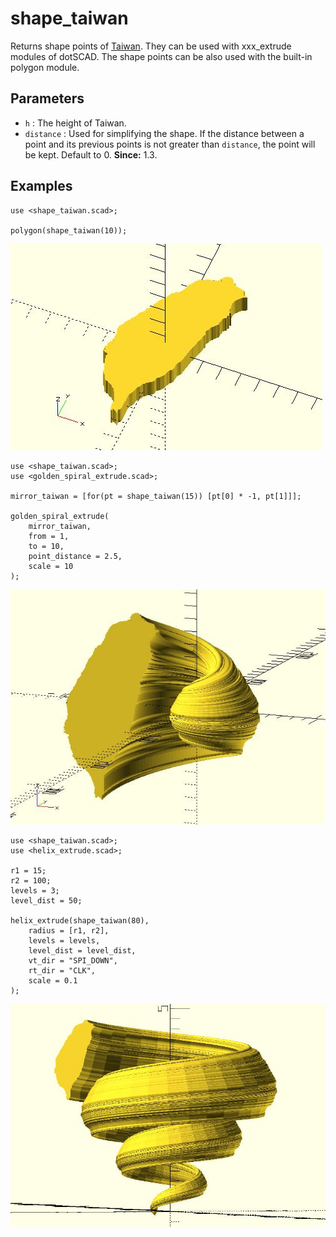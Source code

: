 # shape_taiwan

Returns shape points of [Taiwan](https://www.google.com.tw/maps?q=taiwan&um=1&ie=UTF-8&sa=X&ved=0ahUKEwjai9XrqurTAhVIopQKHbEHClwQ_AUICygC). They can be used with xxx_extrude modules of dotSCAD. The shape points can be also used with the built-in polygon module. 

## Parameters

- `h` : The height of Taiwan.
- `distance` : Used for simplifying the shape. If the distance between a point and its previous points is not greater than `distance`, the point will be kept. Default to 0. **Since:** 1.3.

## Examples

	use <shape_taiwan.scad>;

	polygon(shape_taiwan(10));

![shape_taiwan](images/lib-shape_taiwan-1.JPG)

	use <shape_taiwan.scad>;
	use <golden_spiral_extrude.scad>;

	mirror_taiwan = [for(pt = shape_taiwan(15)) [pt[0] * -1, pt[1]]];

	golden_spiral_extrude(
		mirror_taiwan, 
		from = 1,  
		to = 10, 
		point_distance = 2.5,
		scale = 10
	);

![shape_taiwan](images/lib-shape_taiwan-2.JPG)

	use <shape_taiwan.scad>;
	use <helix_extrude.scad>;

	r1 = 15;
	r2 = 100;
	levels = 3;
	level_dist = 50;

	helix_extrude(shape_taiwan(80), 
		radius = [r1, r2], 
		levels = levels, 
		level_dist = level_dist,
		vt_dir = "SPI_DOWN",
		rt_dir = "CLK",
		scale = 0.1
	);

![shape_taiwan](images/lib-shape_taiwan-3.JPG)
